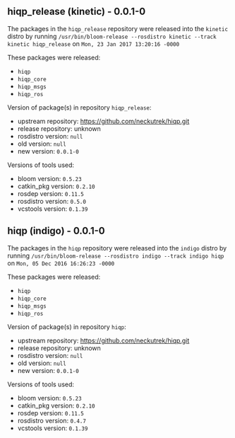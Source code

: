 ## hiqp_release (kinetic) - 0.0.1-0

The packages in the `hiqp_release` repository were released into the `kinetic` distro by running `/usr/bin/bloom-release --rosdistro kinetic --track kinetic hiqp_release` on `Mon, 23 Jan 2017 13:20:16 -0000`

These packages were released:
- `hiqp`
- `hiqp_core`
- `hiqp_msgs`
- `hiqp_ros`

Version of package(s) in repository `hiqp_release`:

- upstream repository: https://github.com/neckutrek/hiqp.git
- release repository: unknown
- rosdistro version: `null`
- old version: `null`
- new version: `0.0.1-0`

Versions of tools used:

- bloom version: `0.5.23`
- catkin_pkg version: `0.2.10`
- rosdep version: `0.11.5`
- rosdistro version: `0.5.0`
- vcstools version: `0.1.39`


## hiqp (indigo) - 0.0.1-0

The packages in the `hiqp` repository were released into the `indigo` distro by running `/usr/bin/bloom-release --rosdistro indigo --track indigo hiqp` on `Mon, 05 Dec 2016 16:26:23 -0000`

These packages were released:
- `hiqp`
- `hiqp_core`
- `hiqp_msgs`
- `hiqp_ros`

Version of package(s) in repository `hiqp`:

- upstream repository: https://github.com/neckutrek/hiqp.git
- release repository: unknown
- rosdistro version: `null`
- old version: `null`
- new version: `0.0.1-0`

Versions of tools used:

- bloom version: `0.5.23`
- catkin_pkg version: `0.2.10`
- rosdep version: `0.11.5`
- rosdistro version: `0.4.7`
- vcstools version: `0.1.39`



